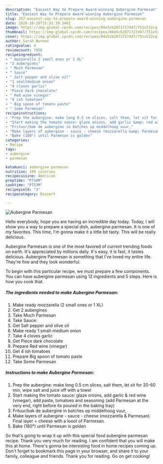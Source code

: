 ```yaml
---
description: "Easiest Way to Prepare Award-winning Aubergine Parmesan"
title: "Easiest Way to Prepare Award-winning Aubergine Parmesan"
slug: 257-easiest-way-to-prepare-award-winning-aubergine-parmesan
date: 2020-10-28T15:21:39.346Z
image: https://img-global.cpcdn.com/recipes/04a5cb2871727d47/751x532cq70/aubergine-parmesan-recipe-main-photo.jpg
thumbnail: https://img-global.cpcdn.com/recipes/04a5cb2871727d47/751x532cq70/aubergine-parmesan-recipe-main-photo.jpg
cover: https://img-global.cpcdn.com/recipes/04a5cb2871727d47/751x532cq70/aubergine-parmesan-recipe-main-photo.jpg
author: Sarah Norman
ratingvalue: 4
reviewcount: 7056
recipeingredient:
- " mozzarella 2 small ones or 1 XL"
- "2 aubergines"
- " Much Parmesan"
- " Sauce"
- " Salt pepper and olive oil"
- "1 smallmedium onion"
- "4 cloves garlic"
- "Piece dark chocolate"
- " Red wine vinegar"
- "4 ish tomatoes"
- " Big spoon of tomato paste"
- " Some Parmesan"
recipeinstructions:
- "Prep the aubergine: make long 0.5 cm slices, salt them, let sit for 20-60 min, wipe salt and juice off with a towel"
- "Start making the tomato sauce: glaze onions, add garlic &amp; red wine (vinegar), add paste, tomatoes and seasoning (add Parmesan at the very end, right before its poured in the baking tray)"
- "Frituur/bak de aubergine in batches op middelhoog vuur,"
- "Make layers of aubergine - sauce - cheese (mozzarella &amp; Parmesan). Final layer = cheese with a looot of Parmesan."
- "Bake (180°) until Parmesan is golden"
categories:
- Recipe
tags:
- aubergine
- parmesan

katakunci: aubergine parmesan 
nutrition: 109 calories
recipecuisine: American
preptime: "PT10M"
cooktime: "PT53M"
recipeyield: "3"
recipecategory: Dessert

---
```



![Aubergine Parmesan](https://img-global.cpcdn.com/recipes/04a5cb2871727d47/751x532cq70/aubergine-parmesan-recipe-main-photo.jpg)

Hello everybody, hope you are having an incredible day today. Today, I will show you a way to prepare a special dish, aubergine parmesan. It is one of my favorites. This time, I'm gonna make it a little bit tasty. This will be really delicious.



Aubergine Parmesan is one of the most favored of current trending foods on earth. It's appreciated by millions daily. It's easy, it is fast, it tastes delicious. Aubergine Parmesan is something that I've loved my entire life. They're fine and they look wonderful.


To begin with this particular recipe, we must prepare a few components. You can have aubergine parmesan using 12 ingredients and 5 steps. Here is how you cook that.

<!--inarticleads1-->

##### The ingredients needed to make Aubergine Parmesan:

1. Make ready  mozzarella (2 small ones or 1 XL)
1. Get 2 aubergines
1. Take  Much Parmesan
1. Take  Sauce:
1. Get  Salt pepper and olive oil
1. Make ready 1 small-medium onion
1. Take 4 cloves garlic
1. Get Piece dark chocolate
1. Prepare  Red wine (vinegar)
1. Get 4 ish tomatoes
1. Prepare  Big spoon of tomato paste
1. Take  Some Parmesan




<!--inarticleads2-->

##### Instructions to make Aubergine Parmesan:

1. Prep the aubergine: make long 0.5 cm slices, salt them, let sit for 20-60 min, wipe salt and juice off with a towel
1. Start making the tomato sauce: glaze onions, add garlic &amp; red wine (vinegar), add paste, tomatoes and seasoning (add Parmesan at the very end, right before its poured in the baking tray)
1. Frituur/bak de aubergine in batches op middelhoog vuur,
1. Make layers of aubergine - sauce - cheese (mozzarella &amp; Parmesan). Final layer = cheese with a looot of Parmesan.
1. Bake (180°) until Parmesan is golden




So that's going to wrap it up with this special food aubergine parmesan recipe. Thank you very much for reading. I am confident that you will make this at home. There's gonna be interesting food in home recipes coming up. Don't forget to bookmark this page in your browser, and share it to your family, colleague and friends. Thank you for reading. Go on get cooking!
